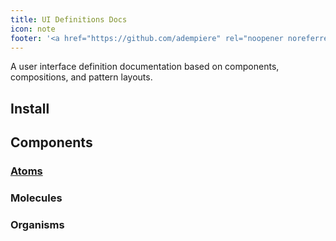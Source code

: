 ```yaml
---
title: UI Definitions Docs
icon: note
footer: '<a href="https://github.com/adempiere" rel="noopener noreferrer" target="_blank">ADempiere Community</a> | <a href="https://www.adempiere.io/about/site">About Site</a>'
---
```


A user interface definition documentation based on components, compositions, and pattern layouts.
## Install

## Components

### [Atoms](Component/Atoms/README.md)
### Molecules
### Organisms
<!-- ### [Molecules](Component/README.md)
### [Organisms](Component/README.md) -->
